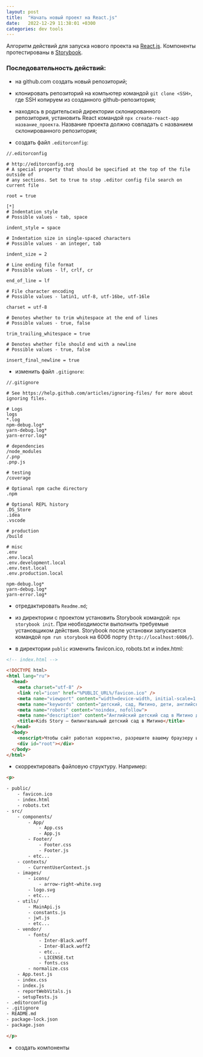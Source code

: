 ```yaml
---
layout: post
title:  "Начать новый проект на React.js"
date:   2022-12-29 11:38:01 +0300
categories: dev tools
---
```


Алгоритм действий для запуска нового проекта на [React.js](https://ru.reactjs.org/docs/getting-started.html). Компоненты протестированы в [Storybook](https://storybook.js.org).

### Последовательность действий:
- на github.com создать новый репозиторий;

- клонировать репозиторий на компьютер командой `git clone <SSH>`, где SSH копируем из созданного github-репозитория;

- находясь в родительской директории склонированного репозитория, установить React командой `npx create-react-app название_проекта`. Название проекта должно совпадать с названием склонированного репозитория;

- создать файл `.editorconfig`:

```
//.editorconfig

# http://editorconfig.org
# A special property that should be specified at the top of the file outside of
# any sections. Set to true to stop .editor config file search on current file

root = true

[*]
# Indentation style
# Possible values - tab, space

indent_style = space

# Indentation size in single-spaced characters
# Possible values - an integer, tab

indent_size = 2

# Line ending file format
# Possible values - lf, crlf, cr

end_of_line = lf

# File character encoding
# Possible values - latin1, utf-8, utf-16be, utf-16le

charset = utf-8

# Denotes whether to trim whitespace at the end of lines
# Possible values - true, false

trim_trailing_whitespace = true

# Denotes whether file should end with a newline
# Possible values - true, false

insert_final_newline = true
```

- изменить файл `.gitignore`:

```
//.gitignore

# See https://help.github.com/articles/ignoring-files/ for more about ignoring files.

# Logs
logs
*.log
npm-debug.log*
yarn-debug.log*
yarn-error.log*

# dependencies
/node_modules
/.pnp
.pnp.js

# testing
/coverage

# Optional npm cache directory
.npm

# Optional REPL history
.DS_Store
.idea
.vscode

# production
/build

# misc
.env
.env.local
.env.development.local
.env.test.local
.env.production.local

npm-debug.log*
yarn-debug.log*
yarn-error.log*
```
- отредактировать `Readme.md`;

- из директории с проектом установить Storybook командой: `npx storybook init`. При необходимости выполнить требуемые установщиком действия. Storybook после установки запускается командой `npm run storybook` на 6006 порту (`http://localhost:6006/`).

- в директории `public` изменить favicon.ico, robots.txt и index.html:

```html
<!-- index.html -->

<!DOCTYPE html>
<html lang="ru">
  <head>
    <meta charset="utf-8" />
    <link rel="icon" href="%PUBLIC_URL%/favicon.ico" />
    <meta name="viewport" content="width=device-width, initial-scale=1.0">
    <meta name="keywords" content="детский, сад, Митино, дети, английский, язык">
    <meta name="robots" content="noindex, nofollow">
    <meta name="description" content="Английский детский сад в Митино для детей с 2 до 7 лет с погружением в языковую среду, собственной кухней, охраняемой огороженной территорией, медицинским кабинетом и соляной пещерой для сохранения и укрепления здоровья детей">
    <title>Kids Story — билингвальный детский сад в Митино</title>
  </head>
  <body>
    <noscript>Чтобы сайт работал корректно, разрешите вашему браузеру использовать JavaScript. Это можно сделать в настройках вашего браузера</noscript>
    <div id="root"></div>
  </body>
</html>
```

- скорректировать файловую структуру. Например:  
```html
<p>

- public/
    - favicon.ico
    - index.html
    - robots.txt
- src/
    - components/
        - App/
            - App.css
            - App.js
        - Footer/
            - Footer.css
            - Footer.js
        - etc...
    - contexts/
        - CurrentUserContext.js
    - images/
        - icons/
            - arrow-right-white.svg
        - logo.svg
        - etc...
    - utils/
        - MainApi.js
        - constants.js
        - jwt.js
        - etc...
    - vendor/
        - fonts/
            - Inter-Black.woff
            - Inter-Black.woff2
            - etc...
            - LICENSE.txt
            - fonts.css
        - normalize.css
    - App.test.js
    - index.css
    - index.js
    - reportWebVitals.js
    - setupTests.js
- .editorconfig
- .gitignore
- README.md
- package-lock.json
- package.json

</p>
```
- создать компоненты